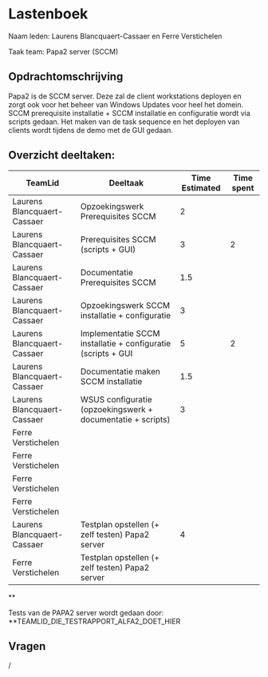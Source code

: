 # Lastenboek

Naam leden: Laurens Blancquaert-Cassaer en Ferre Verstichelen

Taak team: Papa2 server (SCCM)

## Opdrachtomschrijving
Papa2 is de SCCM server. Deze zal de client workstations deployen en zorgt ook voor het beheer van Windows Updates voor heel het domein. SCCM prerequisite installatie + SCCM installatie en configuratie wordt via scripts gedaan. Het maken van de task sequence en het deployen van clients wordt tijdens de demo met de GUI gedaan.

## Overzicht deeltaken:
| TeamLid                     | Deeltaak          | Time Estimated | Time spent  |
| --------------              | --------------    | -------------- | --------------|
| Laurens Blancquaert-Cassaer | Opzoekingswerk Prerequisites SCCM   |  2      |               |
| Laurens Blancquaert-Cassaer | Prerequisites SCCM (scripts + GUI)   |  3 |     2          |
| Laurens Blancquaert-Cassaer | Documentatie Prerequisites SCCM |  1.5    |               |
| Laurens Blancquaert-Cassaer | Opzoekingswerk SCCM installatie + configuratie | 3 |              |
| Laurens Blancquaert-Cassaer | Implementatie SCCM installatie + configuratie (scripts + GUI  | 5 |      2        |
| Laurens Blancquaert-Cassaer | Documentatie maken SCCM installatie | 1.5 |          |
| Laurens Blancquaert-Cassaer | WSUS configuratie (opzoekingswerk + documentatie + scripts) | 3 |          |
| Ferre Verstichelen | |   |    |
| Ferre Verstichelen | | |    |
| Ferre Verstichelen | |  |    |
| Ferre Verstichelen | |  |    |
| Laurens Blancquaert-Cassaer  | Testplan opstellen (+ zelf testen) Papa2 server | 4 |  |
| Ferre Verstichelen  | Testplan opstellen (+ zelf testen) Papa2 server |  |  |

**


Tests van de PAPA2 server wordt gedaan door: **TEAMLID_DIE_TESTRAPPORT_ALFA2_DOET_HIER
## Vragen
/
